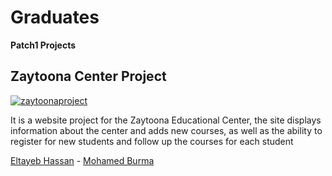 # Graduates

**Patch1 Projects**

<div class="card">
  <div class="card-header">
    <h2>Zaytoona Center Project</h2>
  </div>
  <div class="card-body">
    <a href="https://ibb.co/sjCQ1Mf"><img src="https://i.ibb.co/p2QZK97/download.jpg" alt="zaytoonaproject" border="0"></a>
    
  It is a website project for the Zaytoona Educational Center, the site displays information about the center and adds new courses, as well as the ability to register    for new students and follow up the courses for each student

  </div>
  <div class="card-footer">
    <a href="#"><i class="fa fa-user"></i> Eltayeb Hassan</a> - <a href="#"><i class="fa fa-user"></i> Mohamed Burma</a>
  </div>
</div>

